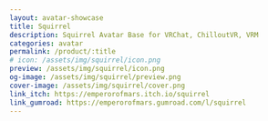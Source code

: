 ```yaml
---
layout: avatar-showcase
title: Squirrel
description: Squirrel Avatar Base for VRChat, ChilloutVR, VRM
categories: avatar
permalink: /product/:title
# icon: /assets/img/squirrel/icon.png
preview: /assets/img/squirrel/icon.png
og-image: /assets/img/squirrel/preview.png
cover-image: /assets/img/squirrel/cover.png
link_itch: https://emperorofmars.itch.io/squirrel
link_gumroad: https://emperorofmars.gumroad.com/l/squirrel
---
```

